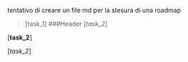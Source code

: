 tentativo di creare un file md per la stesura di una roadmap

>[task_1] 
###Header
[*task_2*]

[**task_2**]

[_task_2_]
